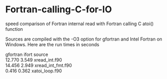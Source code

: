 # Fortran-calling-C-for-IO
speed comparison of Fortran internal read with Fortran calling C atoi() function

Sources are compiled with the -O3 option for gfortran and Intel Fortran on Windows.
Here are the run times in seconds

gfortran ifort source<br>
12.770   3.549 xread_int.f90<br>
14.456   2.949 xread_int_fmt.f90<br>
 0.416   0.362 xatoi_loop.f90<br>  
